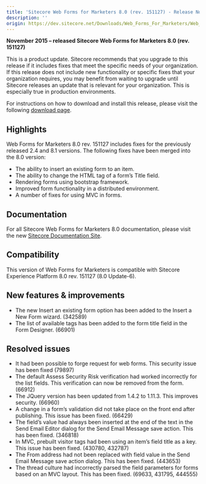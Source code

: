 ```yaml
---
title: 'Sitecore Web Forms for Marketers 8.0 (rev. 151127) - Release Notes'
description: ''
origin: https://dev.sitecore.net/Downloads/Web_Forms_For_Marketers/Web_Forms_for_Marketers_80/Web_Forms_for_Marketers_80_Update_6/Release_Notes
---
```


**November 2015 – released Sitecore Web Forms for Marketers 8.0 (rev. 151127)**

This is a product update. Sitecore recommends that you upgrade to this release if it includes fixes that meet the specific needs of your organization. If this release does not include new functionality or specific fixes that your organization requires, you may benefit from waiting to upgrade until Sitecore releases an update that is relevant for your organization. This is especially true in production environments.

For instructions on how to download and install this release, please visit the following [download page](/downloads/Web_Forms_For_Marketers/Web_Forms_for_Marketers_80/Web_Forms_for_Marketers_80_Update_6).

## Highlights

Web Forms for Marketers 8.0 rev. 151127 includes fixes for the previously released 2.4 and 8.1 versions. The following fixes have been merged into the 8.0 version:

- The ability to insert an existing form to an item.
- The ability to change the HTML tag of a form’s Title field.
- Rendering forms using bootstrap framework.
- Improved form functionality in a distributed environment.
- A number of fixes for using MVC in forms.

## Documentation

For all Sitecore Web Forms for Marketers 8.0 documentation, please visit the new [Sitecore Documentation Site](https://doc.sitecore.net/web_forms_for_marketers/80).

## Compatibility

This version of Web Forms for Marketers is compatible with Sitecore Experience Platform 8.0 rev. 151127 (8.0 Update-6).

## New features & improvements

- The new Insert an existing form option has been added to the Insert a New Form wizard. (342589)
- The list of available tags has been added to the form title field in the Form Designer. (66901)

## Resolved issues

- It had been possible to forge request for web forms. This security issue has been fixed (79897)
- The default Assess Security Risk verification had worked incorrectly for the list fields. This verification can now be removed from the form. (66912)
- The JQuery version has been updated from 1.4.2 to 1.11.3. This improves security. (66960)
- A change in a form’s validation did not take place on the front end after publishing. This issue has been fixed. (66429)
- The field’s value had always been inserted at the end of the text in the Send Email Editor dialog for the Send Email Message save action. This has been fixed. (346818)
- In MVC, prebuilt visitor tags had been using an item’s field title as a key. This issue has been fixed. (430780, 432787)
- The From address had not been replaced with field value in the Send Email Message save action dialog. This has been fixed. (443653)
- The thread culture had incorrectly parsed the field parameters for forms based on an MVC layout. This has been fixed. (69633, 431795, 444555)

